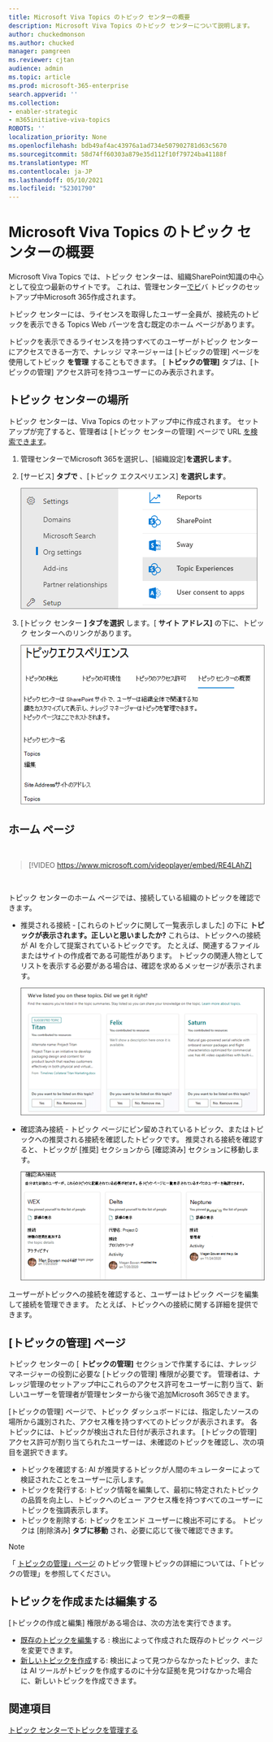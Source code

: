 ```yaml
---
title: Microsoft Viva Topics のトピック センターの概要
description: Microsoft Viva Topics のトピック センターについて説明します。
author: chuckedmonson
ms.author: chucked
manager: pamgreen
ms.reviewer: cjtan
audience: admin
ms.topic: article
ms.prod: microsoft-365-enterprise
search.appverid: ''
ms.collection:
- enabler-strategic
- m365initiative-viva-topics
ROBOTS: ''
localization_priority: None
ms.openlocfilehash: bdb49af4ac43976a1ad734e507902781d63c5670
ms.sourcegitcommit: 58d74ff60303a879e35d112f10f79724ba41188f
ms.translationtype: MT
ms.contentlocale: ja-JP
ms.lasthandoff: 05/10/2021
ms.locfileid: "52301790"
---
```

# <a name="topic-center-overview-in-microsoft-viva-topics"></a>Microsoft Viva Topics のトピック センターの概要

Microsoft Viva Topics では、トピック センターは、組織SharePoint知識の中心として役立つ最新のサイトです。 これは、管理センター[でビ](set-up-topic-experiences.md)バ トピックのセットアップ中Microsoft 365作成されます。

トピック センターには、ライセンスを取得したユーザー全員が、接続先のトピックを表示できる Topics Web パーツを含む既定のホーム ページがあります。 

トピックを表示できるライセンスを持つすべてのユーザーがトピック センターにアクセスできる一方で、ナレッジ マネージャーは [トピックの管理] ページを使用してトピック **を管理** することもできます。 [ **トピックの管理]** タブは、[トピックの管理] アクセス許可を持つユーザーにのみ表示されます。 

## <a name="where-is-my-topic-center"></a>トピック センターの場所

トピック センターは、Viva Topics のセットアップ中に作成されます。 セットアップが完了すると、管理者は [トピック センターの管理] ページで URL [を検索できます](./topic-experiences-administration.md#to-access-topics-management-settings)。


1. 管理センターでMicrosoft 365を選択し、[組織設定]**を選択します**。 
2. [サービス] **タブで** 、[トピック エクスペリエンス] **を選択します**。

    ![Connectを知る](../media/admin-org-knowledge-options-completed.png) </br>

3. [トピック センター **] タブを選択** します。[ **サイト アドレス]** の下に、トピック センターへのリンクがあります。

    ![ナレッジ ネットワーク設定](../media/knowledge-network-settings-topic-center.png) </br>



## <a name="home-page"></a>ホーム ページ

</br>

> [!VIDEO https://www.microsoft.com/videoplayer/embed/RE4LAhZ]  

</br>


トピック センターのホーム ページでは、接続している組織のトピックを確認できます。

- 推奨される接続 - [これらのトピックに関して一覧表示しました] の下に **トピックが表示されます。正しいと思いましたか?** これらは、トピックへの接続が AI を介して提案されているトピックです。 たとえば、関連するファイルまたはサイトの作成者である可能性があります。 トピックの関連人物としてリストを表示する必要がある場合は、確認を求めるメッセージが表示されます。

   ![推奨される接続](../media/knowledge-management/my-topics.png) </br>
 
- 確認済み接続 - トピック ページにピン留めされているトピック、またはトピックへの推奨される接続を確認したトピックです。 推奨される接続を確認すると、トピックが [推奨] セクションから [確認済み] セクションに移動します。
 
   ![承認済みトピック](../media/knowledge-management/my-topics-confirmed.png) </br>

ユーザーがトピックへの接続を確認すると、ユーザーはトピック ページを編集して接続を管理できます。 たとえば、トピックへの接続に関する詳細を提供できます。


## <a name="manage-topics-page"></a>[トピックの管理] ページ

トピック センターの [ **トピックの管理]** セクションで作業するには、ナレッジ マネージャーの役割に必要な [トピックの管理] 権限が必要です。 管理者は、ナレッジ管理のセットアップ中にこれらの[](set-up-topic-experiences.md)アクセス許可をユーザーに割り当て[](topic-experiences-knowledge-rules.md)、新しいユーザーを管理者が管理センターから後で追加Microsoft 365できます。

[トピックの管理] ページで、トピック ダッシュボードには、指定したソースの場所から識別された、アクセス権を持つすべてのトピックが表示されます。 各トピックには、トピックが検出された日付が表示されます。 [トピックの管理] アクセス許可が割り当てられたユーザーは、未確認のトピックを確認し、次の項目を選択できます。
- トピックを確認する: AI が推奨するトピックが人間のキュレーターによって検証されたことをユーザーに示します。 
- トピックを発行する: トピック情報を編集して、最初に特定されたトピックの品質を向上し、トピックへのビュー アクセス権を持つすべてのユーザーにトピックを強調表示します。 
- トピックを削除する: トピックをエンド ユーザーに検出不可にする。 トピックは [削除済み] **タブに移動** され、必要に応じて後で確認できます。 

> [!Note] 
> 「 [トピックの管理」ページ](manage-topics.md) のトピック管理トピックの詳細については、「トピックの管理」を参照してください。

## <a name="create-or-edit-a-topic"></a>トピックを作成または編集する

[トピックの作成と編集] 権限がある場合は、次の方法を実行できます。

- [既存のトピックを編集](edit-a-topic.md)する : 検出によって作成された既存のトピック ページを変更できます。
- [新しいトピックを作成](create-a-topic.md)する: 検出によって見つからなかったトピック、または AI ツールがトピックを作成するのに十分な証拠を見つけなかった場合に、新しいトピックを作成できます。


## <a name="see-also"></a>関連項目

[トピック センターでトピックを管理する](manage-topics.md)

